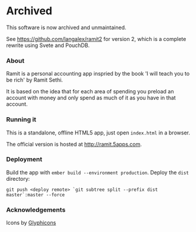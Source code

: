 # Archived

This software is now archived and unmaintained.

See https://github.com/langalex/ramit2 for version 2, which is a complete rewrite using Svete and PouchDB.

### About

Ramit is a personal accounting app inspried by the book 'I will teach you to be rich' by Ramit Sethi.

It is based on the idea that for each area of spending you preload an account with money and only spend as much of it as you have in that account.

### Running it

This is a standalone, offline HTML5 app, just open `index.html` in a browser.

The official version is hosted at http://ramit.5apps.com.

### Deployment

Build the app with `ember build --environment production`. Deploy the `dist` directory:

    git push <deploy remote> `git subtree split --prefix dist master`:master --force

### Acknowledgements

Icons by [Glyphicons](http://glyphicons.com/)
